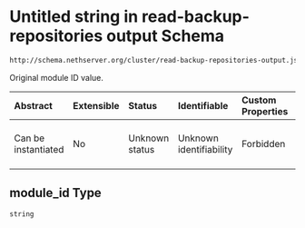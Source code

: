 # Untitled string in read-backup-repositories output Schema

```txt
http://schema.nethserver.org/cluster/read-backup-repositories-output.json#/items/properties/module_id
```

Original module ID value.

| Abstract            | Extensible | Status         | Identifiable            | Custom Properties | Additional Properties | Access Restrictions | Defined In                                                                                                    |
| :------------------ | :--------- | :------------- | :---------------------- | :---------------- | :-------------------- | :------------------ | :------------------------------------------------------------------------------------------------------------ |
| Can be instantiated | No         | Unknown status | Unknown identifiability | Forbidden         | Allowed               | none                | [read-backup-repositories-output.json\*](cluster/read-backup-repositories-output.json "open original schema") |

## module\_id Type

`string`
